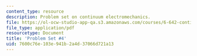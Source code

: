 ```yaml
---
content_type: resource
description: Problem set on continuum electromechanics.
file: https://ol-ocw-studio-app-qa.s3.amazonaws.com/courses/6-642-continuum-electromechanics-fall-2008/7600c76e103e941b2a4d37066d721a13_pset4.pdf
file_type: application/pdf
resourcetype: Document
title: 'Problem Set #4'
uid: 7600c76e-103e-941b-2a4d-37066d721a13
---
```

